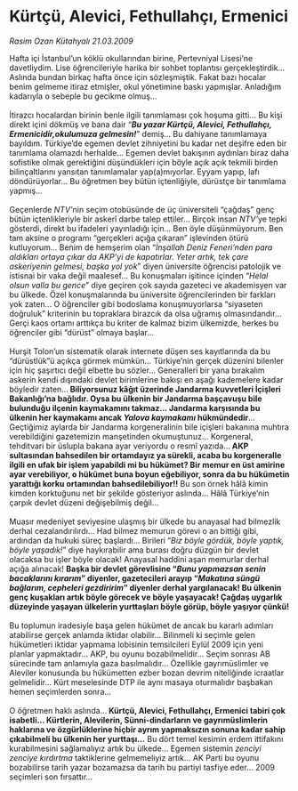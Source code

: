 # Kürtçü, Alevici, Fethullahçı, Ermenici

*Rasim Ozan Kütahyalı 21.03.2009*

<div class="taraf_structure_2col_1zq">
<div class="margen_n">



 <p>Hafta içi İstanbul’un köklü okullarından birine, Pertevniyal Lisesi’ne davetliydim. Lise öğrencileriyle harika bir sohbet toplantısı gerçekleştirdik... Aslında bundan birkaç hafta önce için sözleşmiştik. Fakat bazı hocalar benim gelmeme itiraz etmişler, okul yönetimine baskı yapmışlar. Anladığım kadarıyla o sebeple bu gecikme olmuş... <br/><br/>İtirazcı hocalardan birinin benle ilgili tanımlaması çok hoşuma gitti... Bu kişi direkt içini dökmüş ve bana dair “<b><i>Bu yazar Kürtçü, Alevici, Fethullahçı, Ermenicidir,okulumuza gelmesin!</i></b>” demiş... Bu dahiyane tanımlamaya bayıldım. Türkiye’de egemen devlet zihniyetini bu kadar net deşifre eden bir tanımlama olamazdı herhalde... Egemen devlet bakışının aydınları biraz daha sofistike olmak gerektiğini düşündükleri için böyle açık açık tekmili birden bilinçaltlarını yansıtan tanımlamalar yap(a)mıyorlar. Eyyam yapıp, lafı döndürüyorlar... Bu öğretmen bey bütün içtenliğiyle, dürüstçe bir tanımlama yapmış... <br/><br/>Geçenlerde <i>NTV’</i>nin seçim otobüsünde de üç üniversiteli “çağdaş” genç bütün içtenlikleriyle bir askerî darbe talep ettiler... Birçok insan <i>NTV’</i>ye tepki gösterdi, direkt bu ifadeleri yayınladığı için... Ben öyle düşünmüyorum. Ben tam aksine o programı “gerçekleri açığa çıkaran” işlevinden ötürü kutluyorum... Benim de hemşerim olan “<i>İnşallah Deniz Feneri’nden para aldıkları ortaya çıkar da AKP’yi de kapatırlar. Yeter artık, tek çare askeriyenin gelmesi, başka yol yok</i>” diyen üniversite öğrencisi patolojik ve istisnai bir vaka değil maalesef... Bu konuşmaları işitince içinden “<i>Helal olsun valla bu gence</i>” diye geçiren çok sayıda gazeteci ve akademisyen var bu ülkede. Özel konuşmalarında bu üniversite öğrencilerinden bir farkları yok zaten... O öğrenciler gibi bodoslama konuşmuyorlarsa “siyaseten doğruluk” kriterinin bu topraklara birazcık da olsa uğramış olmasındandır... Gerçi kaos ortamı arttıkça bu kriter de kalmaz bizim ülkemizde, herkes bu öğrenciler gibi “dürüst” olmaya başlar... <br/><br/>Hurşit Tolon’un sistematik olarak internete düşen ses kayıtlarında da bu “dürüstlük”ü açıkça görmek mümkün... Türkiye’nin gerçek düzenini bilenler için hiç şaşırtıcı değil elbette bu sözler... Generalleri bir yana bırakalım askerin kendi dışındaki devlet birimlerine bakışı en aşağı kademelere kadar böyledir zaten...<b> Biliyorsunuz kâğıt üzerinde Jandarma kuvvetleri İçişleri Bakanlığı’na bağlıdır. Oysa bu ülkenin bir Jandarma başçavuşu bile bulunduğu ilçenin kaymakamını takmaz... Jandarma karşısında bu ülkenin her kaymakamı ancak <i>Yalova kaymakamı</i> hükmündedir</b>... Geçtiğimiz aylarda bir Jandarma korgeneralinin bile içişleri bakanına muhtıra verebildiğini gazetemizin manşetinden okumuştunuz... Korgeneral, tehditvari bir üslupla bakana ayar veriyordu o resmî yazıda...<b> AKP sultasından bahsedilen bir ortamdayız ya sürekli, acaba bu korgeneralle ilgili en ufak bir işlem yapabildi mi bu hükümet? Bir memur en üst amirine ayar verebiliyor, o hükümet buna boyun eğebiliyor, sonra da bu hükümetin yarattığı korku ortamından bahsedilebiliyor!!</b> Bu son örnek hâlâ kimin kimden korktuğunu net bir şekilde gösteriyor aslında... Hâlâ Türkiye’nin çarpık devlet düzeni değişebilmiş değil... <br/><br/>Muasır medeniyet seviyesine ulaşmış bir ülkede bu anayasal had bilmezlik derhal cezalandırılırdı... Had bilmez memurun görevi o an bittiği gibi, ardından da hukuki süreç başlardı... Birileri “<i>Biz böyle gördük, böyle yaptık, böyle yaşadık!</i>” diye haykırabilir ama burası doğru düzgün bir devlet olacaksa bu işler böyle olacak! Anayasal haddini aşan memurlar derhal açığa alınacak! <b>Başka bir devlet görevlisine “<i>Bunu yapmazsan senin bacaklarını kırarım</i>” diyenler, gazetecileri arayıp “<i>Makatına süngü bağlarım, cepheleri gezdiririm</i>” diyenler derhal yargılanacak! Bu ülkenin genç kuşakları artık böyle görecek ve böyle yaşayacak! Çağdaş uygarlık düzeyinde yaşayan ülkelerin yurttaşları böyle görüp, böyle yaşıyor çünkü!</b> <br/><br/>Bu toplumun iradesiyle başa gelen hükümet de ancak bu kararlı adımları atabilirse gerçek anlamda iktidar olabilir... Bilinmeli ki seçimle gelen hükümetleri iktidar yapmama lobisinin temsilcileri Eylül 2009 için yeni planlar yapmaktadır... AKP, bu oyunu bozabilmelidir... Seçim sonrası AB sürecinde tam anlamıyla gaza basılmalıdır... Özellikle gayrımüslimler ve Aleviler konusunda bu hükümetten ezber bozan devrim niteliğinde icraatlar gelmelidir... Kürt meselesinde DTP ile aynı masaya oturmalıdır başbakan hemen seçimlerden sonra... <br/><br/>O öğretmen haklı aslında...<b> Kürtçü, Alevici, Fethullahçı, Ermenici tabiri çok isabetli... Kürtlerin, Alevilerin, Sünni-dindarların ve gayrımüslimlerin haklarına ve özgürlüklerine hiçbir ayrım yapmaksızın sonuna kadar sahip çıkabilmeli bu ülkenin her yurttaşı...</b> Bu dört temel kesimin erdem ittifakını kurabilmesini sağlamalıyız artık bu ülkede... Egemen sistemin <i>zenciyi zenciye kırdırtma</i> taktiklerine gelmemeliyiz artık... AK Parti bu oyunu bozabilirse tarih yazar bozamazsa da tarih bu partiyi tasfiye eder... 2009 seçimleri son fırsattır...</p>

<br/>


<div id="taraf_not">
</div>

</div>


</div>
